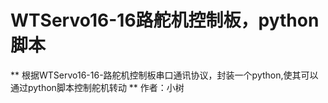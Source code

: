 # WTServo16-16路舵机控制板，python脚本
** 根据WTServo16-16-路舵机控制板串口通讯协议，封装一个python,使其可以通过python脚本控制舵机转动
** 作者：小树
